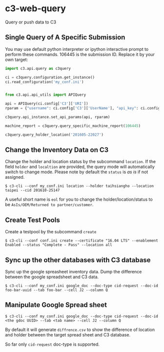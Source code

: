 # c3-web-query
Query or push data to C3

## Single Query of A Specific Submission

You may use default python interpreter or ipython interactive prompt to 
perform these commands. 106445 is the submission ID. Replace it by your own 
target:

```python
import c3.api.query as c3query

ci = c3query.configuration.get_instance()
ci.read_configuration('my_conf.ini')


from c3.api.api_utils import APIQuery

api = APIQuery(ci.config['C3']['URI'])
rparam = {"username": ci.config['C3']['UserName'], "api_key": ci.config['C3']['APIKey']}

c3query.api_instance.set_api_params(api, rparam)
```

```python
machine_report = c3query.query_specific_machine_report(106445)
```

```python
c3query.query_holder_location('201605-22027')
```

## Change the Inventory Data on C3

Change the holder and location status by the subcommand `location`. If the field `holder` and `localtion` are provided, the query mode will automatically switch to change mode. Please note by default the `status` is *as is* if not assigned.

```
$ c3-cli --conf my_conf.ini location --holder taihsiangho --location taipei --cid 201610-25147
```

A useful short name is `eol` for you to change the holder/location/status to be `AsIs/OEM/Returned to partner/customer`.

## Create Test Pools

Create a testpool by the subcommand `create`

```
$ c3-cli --conf conf.ini create --certificate "16.04 LTS" --enablement Enabled --status "Complete - Pass" --location all
```

## Sync up the other databases with C3 database

Sync up the google spreasheet inventory data. Dump the difference between the google spreadsheet and C3 data.

```
$ c3-cli --conf my_conf.ini google_doc --doc-type cid-request --doc-id foo-bar-uuid --tab foo-bar --cell J2 --column Q
```

## Manipulate Google Spread sheet

```
$ c3-cli --conf my_conf.ini google_doc --doc-type cid-request --doc-id <the gdoc UUID> --tab <tab name> --cell J2 --column Q
```

By default it will generate `diffrence.csv` to show the difference of location and holder between the target spread sheet and C3 database.

So far only `cid-request` doc-type is supported.
